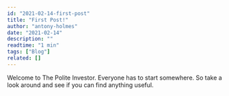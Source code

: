 ```yaml
---
id: "2021-02-14-first-post"
title: "First Post!"
author: "antony-holmes"
date: "2021-02-14"
description: ""
readtime: "1 min"
tags: ["Blog"]
related: []
---
```


Welcome to The Polite Investor. Everyone has to start somewhere. So take a look around and see if you can find anything useful.
